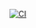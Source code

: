 [![CI](https://github.com/momipochi/rustic/actions/workflows/rust.yml/badge.svg)](https://github.com/momipochi/rustic/actions/workflows/rust.yml)